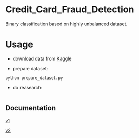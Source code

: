 # Credit_Card_Fraud_Detection
Binary classification based on highly unbalanced dataset.

# Usage

- download data from [Kaggle](https://www.kaggle.com/mlg-ulb/creditcardfraud?select=creditcard.csv)

- prepare dataset:
```
python prepare_dataset.py
```

- do reasearch:
```

```

## Documentation
[v1](https://demo.hedgedoc.org/NM-zuE6nQj-qi1DewW5aQQ#)

[v2](https://demo.hedgedoc.org/Re3TdK7yS_y-W1NFNKPT9A#)
